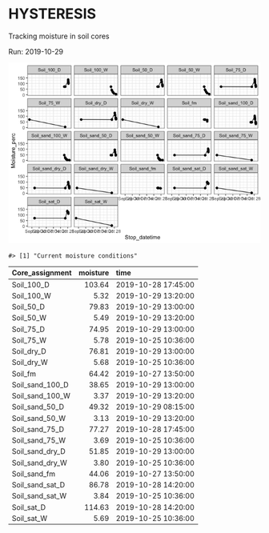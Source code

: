 
<!-- README.md is generated from README.Rmd. Please edit that file -->

# HYSTERESIS

Tracking moisture in soil cores

Run: 2019-10-29

![](README-unnamed-chunk-1-1.png)<!-- -->

    #> [1] "Current moisture conditions"

| Core\_assignment   | moisture | time                |
| :----------------- | -------: | :------------------ |
| Soil\_100\_D       |   103.64 | 2019-10-28 17:45:00 |
| Soil\_100\_W       |     5.32 | 2019-10-29 13:20:00 |
| Soil\_50\_D        |    79.83 | 2019-10-29 13:00:00 |
| Soil\_50\_W        |     5.49 | 2019-10-29 13:20:00 |
| Soil\_75\_D        |    74.95 | 2019-10-29 13:00:00 |
| Soil\_75\_W        |     5.78 | 2019-10-25 10:36:00 |
| Soil\_dry\_D       |    76.81 | 2019-10-29 13:00:00 |
| Soil\_dry\_W       |     5.68 | 2019-10-25 10:36:00 |
| Soil\_fm           |    64.42 | 2019-10-27 13:50:00 |
| Soil\_sand\_100\_D |    38.65 | 2019-10-29 13:00:00 |
| Soil\_sand\_100\_W |     3.37 | 2019-10-29 13:20:00 |
| Soil\_sand\_50\_D  |    49.32 | 2019-10-29 08:15:00 |
| Soil\_sand\_50\_W  |     3.13 | 2019-10-29 13:20:00 |
| Soil\_sand\_75\_D  |    77.27 | 2019-10-28 17:45:00 |
| Soil\_sand\_75\_W  |     3.69 | 2019-10-25 10:36:00 |
| Soil\_sand\_dry\_D |    51.85 | 2019-10-29 13:00:00 |
| Soil\_sand\_dry\_W |     3.80 | 2019-10-25 10:36:00 |
| Soil\_sand\_fm     |    44.06 | 2019-10-27 13:50:00 |
| Soil\_sand\_sat\_D |    86.78 | 2019-10-28 14:20:00 |
| Soil\_sand\_sat\_W |     3.84 | 2019-10-25 10:36:00 |
| Soil\_sat\_D       |   114.63 | 2019-10-28 14:20:00 |
| Soil\_sat\_W       |     5.69 | 2019-10-25 10:36:00 |

